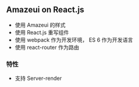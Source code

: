 ## Amazeui on React.js

* 使用 Amazeui 的样式
* 使用 React.js 重写组件
* 使用 webpack 作为开发环境， ES 6 作为开发语言
* 使用 react-router 作为路由

### 特性

* 支持 Server-render
